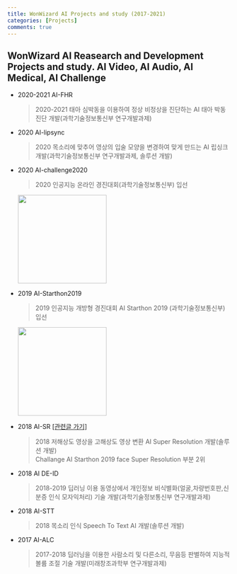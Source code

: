 ```yaml
---
title: WonWizard AI Projects and study (2017-2021)
categories: [Projects]
comments: true
---
```


## WonWizard AI Reasearch and Development Projects and study. AI Video, AI Audio, AI Medical, AI Challenge 

* 2020-2021 AI-FHR
  > 2020-2021 태아 심박동을 이용하여 정상 비정상을 진단하는 AI 태아 박동 진단 개발(과학기술정보통신부 연구개발과제)

* 2020 AI-lipsync
  > 2020 목소리에 맞추어 영상의 입술 모양을 변경하여 맞게 만드는 AI 립싱크 개발(과학기술정보통신부 연구개발과제, 솔루션 개발)

* 2020 AI-challenge2020
  > 2020 인공지능 온라인 경진대회(과학기술정보통신부) 입선
    <a href="https://aihub.or.kr/problem_contest/5063">
        <img src="https://aihub.or.kr/sites/default/files/%E1%84%8B%E1%85%B5%E1%86%AB%E1%84%80%E1%85%A9%E1%86%BC%E1%84%8C%E1%85%B5%E1%84%82%E1%85%B3%E1%86%BC%20%E1%84%8B%E1%85%A9%E1%86%AB%E1%84%85%E1%85%A1%E1%84%8B%E1%85%B5%E1%86%AB%20%E1%84%80%E1%85%A7%E1%86%BC%E1%84%8C%E1%85%B5%E1%86%AB%E1%84%83%E1%85%A2%E1%84%92%E1%85%AC.png" width="200px" />
    </a>
        
* 2019 AI-Starthon2019
  > 2019 인공지능 개방형 경진대회 AI Starthon 2019 (과학기술정보통신부) 입선
    <a href="https://aihub.or.kr/problem_contest/1581">
        <img src="https://aihub.or.kr/sites/default/files/65727203_2044158269226065_3294910360426905600_o.jpg" width="200px" />
    </a>

* 2018 AI-SR <a href="https://wonwizard.github.io/2020-01/sr"> [관련글 가기] </a>
  > 2018 저해상도 영상을 고해상도 영상 변환 AI Super Resolution 개발(솔루션 개발)    
  > Challange AI Starthon 2019 face Super Resolution 부분 2위 

* 2018 AI DE-ID
  > 2018-2019 딥러닝 이용 동영상에서 개인정보 비식별화(얼굴,차량번호판,신분증 인식 모자익처리) 기술 개발(과학기술정보통신부 연구개발과제)

* 2018 AI-STT
  > 2018 목소리 인식 Speech To Text AI 개발(솔루션 개발) 

* 2017 AI-ALC
  > 2017-2018 딥러닝을 이용한 사람소리 및 다른소리, 무음등 판별하여 지능적 볼륨 조절 기술 개발(미래창조과학부 연구개발과제)


